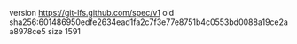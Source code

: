 version https://git-lfs.github.com/spec/v1
oid sha256:601486950edfe2634ead1fa2c7f3e77e8751b4c0553bd0088a19ce2aa8978ce5
size 1591
